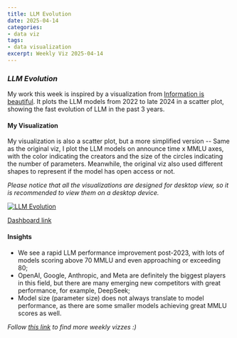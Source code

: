 ```yaml
---
title: LLM Evolution
date: 2025-04-14
categories:
- data viz
tags:
- data visualization
excerpt: Weekly Viz 2025-04-14
---
```


### *LLM Evolution*

My work this week is inspired by a visualization from [Information is beautiful](https://informationisbeautiful.net/visualizations/the-rise-of-generative-ai-large-language-models-llms-like-chatgpt/). It plots the LLM models from 2022 to late 2024 in a scatter plot, showing the fast evolution of LLM in the past 3 years.  

#### My Visualization

My visualization is also a scatter plot, but a more simplified version -- Same as the original viz, I plot the LLM models on announce time x MMLU axes, with the color indicating the creators and the size of the circles indicating the number of parameters. Meanwhile, the original viz also used different shapes to represent if the model has open access or not.     

*Please notice that all the visualizations are designed for desktop view, so it is recommended to view them on a desktop device.*  

<div class='tableauPlaceholder' id='viz1744694726309' style='position: relative'>
  <noscript><a href='#'>
    <img alt='LLM Evolution ' src='https:&#47;&#47;public.tableau.com&#47;static&#47;images&#47;20&#47;20250414LLMEvolution&#47;LLMEvolution&#47;1_rss.png' style='border: none' />
  </a></noscript>
  <object class='tableauViz'  style='display:none;'>
    <param name='host_url' value='https%3A%2F%2Fpublic.tableau.com%2F' />
    <param name='embed_code_version' value='3' /> 
    <param name='site_root' value='' />
    <param name='name' value='20250414LLMEvolution&#47;LLMEvolution' />
    <param name='tabs' value='no' />
    <param name='toolbar' value='yes' />
    <param name='static_image' value='https:&#47;&#47;public.tableau.com&#47;static&#47;images&#47;20&#47;20250414LLMEvolution&#47;LLMEvolution&#47;1.png' />
    <param name='animate_transition' value='yes' />
    <param name='display_static_image' value='yes' />
    <param name='display_spinner' value='yes' />
    <param name='display_overlay' value='yes' />
    <param name='display_count' value='yes' />
    <param name='language' value='en-US' />
  </object></div> 
  <script type='text/javascript'>            
    var divElement = document.getElementById('viz1744694726309');        
    var vizElement = divElement.getElementsByTagName('object')[0];          
    if ( divElement.offsetWidth > 800 ) { vizElement.style.width='800px';vizElement.style.height='627px';} else if ( divElement.offsetWidth > 500 ) { vizElement.style.width='800px';vizElement.style.height='627px';} else { vizElement.style.width='100%';vizElement.style.height='727px';}                
    var scriptElement = document.createElement('script');              
    scriptElement.src = 'https://public.tableau.com/javascripts/api/viz_v1.js';      
    vizElement.parentNode.insertBefore(scriptElement, vizElement);            
  </script>

[Dashboard link](https://public.tableau.com/views/20250414LLMEvolution/LLMEvolution?:language=en-US&:sid=&:redirect=auth&:display_count=n&:origin=viz_share_link)

#### Insights
* We see a rapid LLM performance improvement post-2023, with lots of models scoring above 70 MMLU and even approaching or exceeding 80;
* OpenAI, Google, Anthropic, and Meta are definitely the biggest players in this field, but there are many emerging new competitors with great performance, for example, DeepSeek;
* Model size (parameter size) does not always translate to model performance, as there are some smaller models achieving great MMLU scores as well.  
  

*Follow [this link](https://yudong-94.github.io/personal-website/project/WeeklyViz2025/) to find more weekly vizzes :)*
